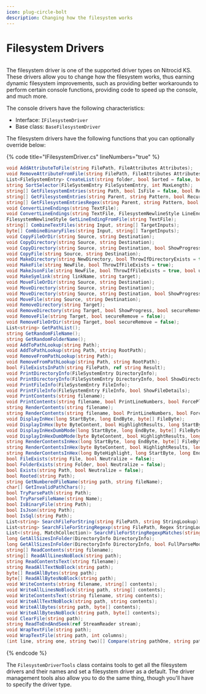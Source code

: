 ```yaml
---
icon: plug-circle-bolt
description: Changing how the filesystem works
---
```


# Filesystem Drivers

<figure><img src="https://github.com/Aptivi-Stable-Docs/nks-manual-0.1.0/blob/main/.gitbook/assets/123-inner.png" alt=""><figcaption></figcaption></figure>

The filesystem driver is one of the supported driver types on Nitrocid KS. These drivers allow you to change how the filesystem works, thus earning dynamic filesystem improvements, such as providing better workarounds to perform certain console functions, providing code to speed up the console, and much more.

The console drivers have the following characteristics:

* Interface: `IFilesystemDriver`
* Base class: `BaseFilesystemDriver`

The filesystem drivers have the following functions that you can optionally override below:

{% code title="IFilesystemDriver.cs" lineNumbers="true" %}
```csharp
void AddAttributeToFile(string FilePath, FileAttributes Attributes);
void RemoveAttributeFromFile(string FilePath, FileAttributes Attributes);
List<FileSystemEntry> CreateList(string folder, bool Sorted = false, bool Recursive = false);
string SortSelector(FileSystemEntry FileSystemEntry, int MaxLength);
string[] GetFilesystemEntries(string Path, bool IsFile = false, bool Recursive = false);
string[] GetFilesystemEntries(string Parent, string Pattern, bool Recursive = false);
string[] GetFilesystemEntriesRegex(string Parent, string Pattern, bool Recursive = false);
void ConvertLineEndings(string TextFile);
void ConvertLineEndings(string TextFile, FilesystemNewlineStyle LineEndingStyle);
FilesystemNewlineStyle GetLineEndingFromFile(string TextFile);
string[] CombineTextFiles(string Input, string[] TargetInputs);
byte[] CombineBinaryFiles(string Input, string[] TargetInputs);
void CopyFileOrDir(string Source, string Destination);
void CopyDirectory(string Source, string Destination);
void CopyDirectory(string Source, string Destination, bool ShowProgress);
void CopyFile(string Source, string Destination);
void MakeDirectory(string NewDirectory, bool ThrowIfDirectoryExists = true);
void MakeFile(string NewFile, bool ThrowIfFileExists = true);
void MakeJsonFile(string NewFile, bool ThrowIfFileExists = true, bool useArray = false);
void MakeSymlink(string linkName, string target);
void MoveFileOrDir(string Source, string Destination);
void MoveDirectory(string Source, string Destination);
void MoveDirectory(string Source, string Destination, bool ShowProgress);
void MoveFile(string Source, string Destination);
void RemoveDirectory(string Target);
void RemoveDirectory(string Target, bool ShowProgress, bool secureRemove = false);
void RemoveFile(string Target, bool secureRemove = false);
void RemoveFileOrDir(string Target, bool secureRemove = false);
List<string> GetPathList();
string GetRandomFileName();
string GetRandomFolderName();
void AddToPathLookup(string Path);
void AddToPathLookup(string Path, string RootPath);
void RemoveFromPathLookup(string Path);
void RemoveFromPathLookup(string Path, string RootPath);
bool FileExistsInPath(string FilePath, ref string Result);
void PrintDirectoryInfo(FileSystemEntry DirectoryInfo);
void PrintDirectoryInfo(FileSystemEntry DirectoryInfo, bool ShowDirectoryDetails);
void PrintFileInfo(FileSystemEntry FileInfo);
void PrintFileInfo(FileSystemEntry FileInfo, bool ShowFileDetails);
void PrintContents(string filename);
void PrintContents(string filename, bool PrintLineNumbers, bool ForcePlain = false);
string RenderContents(string filename);
string RenderContents(string filename, bool PrintLineNumbers, bool ForcePlain = false);
void DisplayInHex(long StartByte, long EndByte, byte[] FileByte);
void DisplayInHex(byte ByteContent, bool HighlightResults, long StartByte, long EndByte, byte[] FileByte);
void DisplayInHexDumbMode(long StartByte, long EndByte, byte[] FileByte);
void DisplayInHexDumbMode(byte ByteContent, bool HighlightResults, long StartByte, long EndByte, byte[] FileByte);
string RenderContentsInHex(long StartByte, long EndByte, byte[] FileByte);
string RenderContentsInHex(byte ByteContent, bool HighlightResults, long StartByte, long EndByte, byte[] FileByte);
string RenderContentsInHex(long ByteHighlight, long StartByte, long EndByte, byte[] FileByte);
bool FileExists(string File, bool Neutralize = false);
bool FolderExists(string Folder, bool Neutralize = false);
bool Exists(string Path, bool Neutralize = false);
bool Rooted(string Path);
string GetNumberedFileName(string path, string fileName);
char[] GetInvalidPathChars();
bool TryParsePath(string Path);
bool TryParseFileName(string Name);
bool IsBinaryFile(string Path);
bool IsJson(string Path);
bool IsSql(string Path);
List<string> SearchFileForString(string FilePath, string StringLookup);
List<string> SearchFileForStringRegexp(string FilePath, Regex StringLookup);
List<(string, MatchCollection)> SearchFileForStringRegexpMatches(string FilePath, Regex StringLookup);
long GetAllSizesInFolder(DirectoryInfo DirectoryInfo);
long GetAllSizesInFolder(DirectoryInfo DirectoryInfo, bool FullParseMode);
string[] ReadContents(string filename);
string[] ReadAllLinesNoBlock(string path);
string ReadContentsText(string filename);
string ReadAllTextNoBlock(string path);
byte[] ReadAllBytes(string path);
byte[] ReadAllBytesNoBlock(string path);
void WriteContents(string filename, string[] contents);
void WriteAllLinesNoBlock(string path, string[] contents);
void WriteContentsText(string filename, string contents);
void WriteAllTextNoBlock(string path, string contents);
void WriteAllBytes(string path, byte[] contents);
void WriteAllBytesNoBlock(string path, byte[] contents);
void ClearFile(string path);
string ReadToEndAndSeek(ref StreamReader stream);
void WrapTextFile(string path);
void WrapTextFile(string path, int columns);
(int line, string one, string two)[] Compare(string pathOne, string pathTwo);
```
{% endcode %}

The `FilesystemDriverTools` class contains tools to get all the filesystem drivers and their names and set a filesystem driver as a default. The driver management tools also allow you to do the same thing, though you'll have to specify the driver type.
